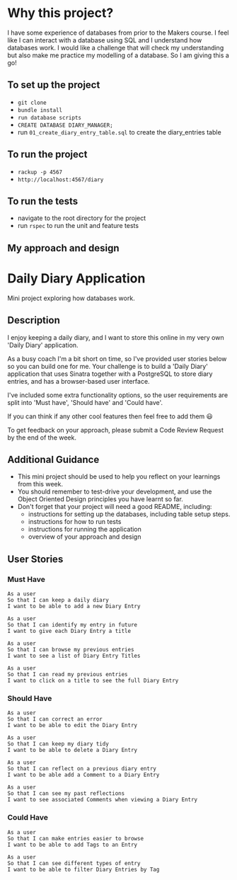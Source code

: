 # Why this project?

I have some experience of databases from prior to the Makers course. I feel like I can interact with a database using SQL and I understand how databases work. I would like a challenge that will check my understanding but also make me practice my modelling of a database. So I am giving this a go!

## To set up the project

- `git clone`
- `bundle install`
- `run database scripts`
- `CREATE DATABASE DIARY_MANAGER;`
- run `01_create_diary_entry_table.sql` to create the diary_entries table

## To run the project

- `rackup -p 4567`
- `http://localhost:4567/diary`

## To run the tests

- navigate to the root directory for the project
- run `rspec` to run the unit and feature tests

## My approach and design



# Daily Diary Application

Mini project exploring how databases work.

## Description

I enjoy keeping a daily diary, and I want to store this online in my very own 'Daily Diary' application.

As a busy coach I'm a bit short on time, so I've provided user stories below so you can build one for me. Your challenge is to build a 'Daily Diary' application that uses Sinatra together with a PostgreSQL to store diary entries, and has a browser-based user interface.

I've included some extra functionality options, so the user requirements are split into 'Must have', 'Should have'  and 'Could have'.

If you can think if any other cool features then feel free to add them 😃

To get feedback on your approach, please submit a Code Review Request by the end of the week.


## Additional Guidance

- This mini project should be used to help you reflect on your learnings from this week.
- You should remember to test-drive your development, and use the Object Oriented Design principles you have learnt so far.
- Don't forget that your project will need a good README, including:
  - instructions for setting up the databases, including table setup steps.
  - instructions for how to run tests
  - instructions for running the application
  - overview of your approach and design

## User Stories

### Must Have

```
As a user
So that I can keep a daily diary
I want to be able to add a new Diary Entry
```

```
As a user
So that I can identify my entry in future
I want to give each Diary Entry a title
```

```
As a user
So that I can browse my previous entries
I want to see a list of Diary Entry Titles
```

```
As a user
So that I can read my previous entries
I want to click on a title to see the full Diary Entry
```

### Should Have

```
As a user
So that I can correct an error
I want to be able to edit the Diary Entry
```

```
As a user
So that I can keep my diary tidy
I want to be able to delete a Diary Entry
```

```
As a user
So that I can reflect on a previous diary entry
I want to be able add a Comment to a Diary Entry
```

```
As a user
So that I can see my past reflections
I want to see associated Comments when viewing a Diary Entry
```

### Could Have

```
As a user
So that I can make entries easier to browse
I want to be able to add Tags to an Entry
```

```
As a user
So that I can see different types of entry
I want to be able to filter Diary Entries by Tag
```
